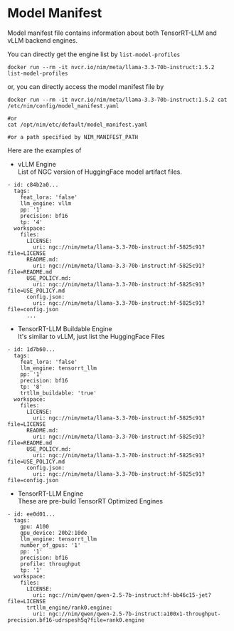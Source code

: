 # Model Manifest
Model manifest file contains information about both TensorRT-LLM and vLLM backend engines.

You can directly get the engine list by `list-model-profiles`
```
docker run --rm -it nvcr.io/nim/meta/llama-3.3-70b-instruct:1.5.2 list-model-profiles
```
or, you can directly access the model manifest file by   
```
docker run --rm -it nvcr.io/nim/meta/llama-3.3-70b-instruct:1.5.2 cat /etc/nim/config/model_manifest.yaml

#or
cat /opt/nim/etc/default/model_manifest.yaml

#or a path specified by NIM_MANIFEST_PATH
```

Here are the examples of 
- vLLM Engine  
List of NGC version of HuggingFace model artifact files.
```
- id: c84b2a0...
  tags:
    feat_lora: 'false'
    llm_engine: vllm
    pp: '1'
    precision: bf16
    tp: '4'
  workspace:
    files:
      LICENSE:
        uri: ngc://nim/meta/llama-3.3-70b-instruct:hf-5825c91?file=LICENSE
      README.md:
        uri: ngc://nim/meta/llama-3.3-70b-instruct:hf-5825c91?file=README.md
      USE_POLICY.md:
        uri: ngc://nim/meta/llama-3.3-70b-instruct:hf-5825c91?file=USE_POLICY.md
      config.json:
        uri: ngc://nim/meta/llama-3.3-70b-instruct:hf-5825c91?file=config.json
      ...
```
- TensorRT-LLM Buildable Engine  
It's similar to vLLM, just list the HuggingFace Files
```
- id: 1d7b60...
  tags:
    feat_lora: 'false'
    llm_engine: tensorrt_llm
    pp: '1'
    precision: bf16
    tp: '8'
    trtllm_buildable: 'true'
  workspace:
    files:
      LICENSE:
        uri: ngc://nim/meta/llama-3.3-70b-instruct:hf-5825c91?file=LICENSE
      README.md:
        uri: ngc://nim/meta/llama-3.3-70b-instruct:hf-5825c91?file=README.md
      USE_POLICY.md:
        uri: ngc://nim/meta/llama-3.3-70b-instruct:hf-5825c91?file=USE_POLICY.md
      config.json:
        uri: ngc://nim/meta/llama-3.3-70b-instruct:hf-5825c91?file=config.json
```      
- TensorRT-LLM Engine  
These are pre-build TensorRT Optimized Engines
```
- id: ee0d01...
  tags:
    gpu: A100
    gpu_device: 20b2:10de
    llm_engine: tensorrt_llm
    number_of_gpus: '1'
    pp: '1'
    precision: bf16
    profile: throughput
    tp: '1'
  workspace:
    files:
      LICENSE:
        uri: ngc://nim/qwen/qwen-2.5-7b-instruct:hf-bb46c15-jet?file=LICENSE
      trtllm_engine/rank0.engine:
        uri: ngc://nim/qwen/qwen-2.5-7b-instruct:a100x1-throughput-precision.bf16-udrspesh5q?file=rank0.engine
```